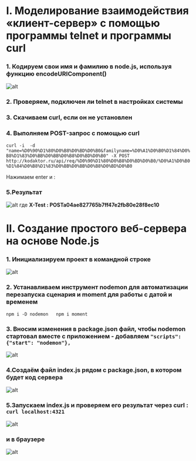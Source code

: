 # I. Моделирование взаимодействия «клиент-сервер» с помощью программы telnet и программы curl
### 1. Кодируем свои имя и фамилию в node.js, используя функцию encodeURIComponent()
![alt](https://pp.userapi.com/c844722/v844722160/893e9/Mez2whLxRd0.jpg)
### 2. Проверяем, подключен ли telnet в настройках системы
### 3. Скачиваем curl, если он не установлен
### 4. Выполняем POST-запрос с помощью curl

`curl -i  -d "name=%D0%90%D1%80%D0%B8%D0%BD%D0%B0&familyname=%D0%A1%D0%B0%D1%84%D0%B8%D1%83%D0%BB%D0%BB%D0%B8%D0%BD%D0%B0" -X POST http://kodaktor.ru/api/req/%D0%90%D1%80%D0%B8%D0%BD%D0%B0/%D0%A1%D0%B0%D1%84%D0%B8%D1%83%D0%BB%D0%BB%D0%B8%D0%BD%D0%B0`
  
Нажимаем enter и :
### 5.Результат
![alt](https://pp.userapi.com/c845417/v845417550/872d0/UP2oj3kYSD8.jpg)
где __X-Test : POSTa04ae827765b7ff47e2fb80e28f8ec10__  

# II. Создание простого веб-сервера на основе Node.js
### 1. Инициализируем проект в командной строке
![alt](https://pp.userapi.com/c845417/v845417550/87561/4hESW4ymRv0.jpg)
### 2. Устанавливаем инструмент nodemon для автоматизации перезапуска сценария и moment для работы с датой и временем  
`npm i -D nodemon  
npm i moment`  
### 3. Вносим изменения в package.json файл, чтобы nodemon стартовал вместе с приложением - добавляем `"scripts": {"start": "nodemon"},`  
![alt](https://pp.userapi.com/c845324/v845324413/8bd17/-UMvl2JvpuU.jpg)
### 4.Создаём файл index.js рядом с package.json, в котором будет код сервера
![alt](https://pp.userapi.com/c845324/v845324586/89d85/lPDRzY5xVJQ.jpg)
### 5.Запускаем index.js и проверяем его результат через curl : `curl localhost:4321` 
![alt](https://pp.userapi.com/c845417/v845417963/87179/1v4iUnM-KJQ.jpg)
### и в браузере 
![alt](https://pp.userapi.com/c845417/v845417963/87180/BFvDPxzvj6w.jpg)
